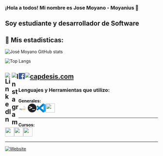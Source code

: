 ### ¡Hola a todos! Mi nombre es Jose Moyano - Moyanius 👋


## Soy estudiante y desarrollador de Software


## 🔎 Mis estadisticas:
![José Moyano GitHub stats](https://github-readme-stats.vercel.app/api?username=moyanius&show_icons=true&theme=radical)

![Top Langs](https://github-readme-stats.vercel.app/api/top-langs/?username=moyanius&show_icons=true&theme=radical)

[<img align="bottom" alt="capdesis.com" width="22px" src="https://cdn.icon-icons.com/icons2/1154/PNG/512/1486564415-globe_81515.png" />][website]
[<img align="left" alt="LinkedIn" width="22px" src="https://cdn.worldvectorlogo.com/logos/linkedin-icon-2.svg" />][linkedin]
[<img align="left" alt="Instagram" width="22px" src="https://1000marcas.net/wp-content/uploads/2019/11/Instagram-logo.png" />][instagram]
[<img align="left" alt="Facebook" width="22px" src="https://raw.githubusercontent.com/devicons/devicon/2809b567852a4648062a2d3e7c1c531367458c0b/icons/facebook/facebook-original.svg" />][Facebook]
<br />
---
### Lenguajes y Herramientas que utilizo:

__Generales:__ 
<br />
<img align="bottom" src="https://raw.githubusercontent.com/jmnote/z-icons/master/svg/github.svg" width="30" height="30" />
<img align="left" src="https://raw.githubusercontent.com/github/explore/80688e429a7d4ef2fca1e82350fe8e3517d3494d/topics/mysql/mysql.png" width="30" height="30"/>
<img align="left" src="https://raw.githubusercontent.com/github/explore/80688e429a7d4ef2fca1e82350fe8e3517d3494d/topics/terminal/terminal.png" width="30" height="30"/>
<img align="left" src="https://raw.githubusercontent.com/github/explore/80688e429a7d4ef2fca1e82350fe8e3517d3494d/topics/visual-studio-code/visual-studio-code.png" width="30" height="30"/>
<br />





---


__Cursos:__
<br />
<img align="bottom" src="https://raw.githubusercontent.com/jmnote/z-icons/master/svg/c.svg" width="30" height="30" />
<img align="left" src="https://raw.githubusercontent.com/jmnote/z-icons/master/svg/git.svg" width="30" height="30" />
<img align="left" src="https://raw.githubusercontent.com/jmnote/z-icons/master/svg/github.svg" width="30" height="30" />
<br />

---
[![Website](https://img.shields.io/website?down_color=blue&style=plastic&up_color=fuchsia&up_message=acceder&url=https%3A%2F%2Fwww.josemoyanojimenez.com%2F)](https://www.josemoyanojimenez.com)





</details>


    
</details>





[website]: https://josemoyanojimenez.com/
[instagram]: https://www.instagram.com/josemoyano_svq/
[Facebook]: https://www.facebook.com/jose.moyano.108
[linkedin]: https://www.linkedin.com/in/josemoyanojimenez/


